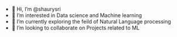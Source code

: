 - 👋 Hi, I’m @shaurysri
- 👀 I’m interested in Data science and Machine learning
- 🌱 I’m currently exploring the feild of Natural Language processing
- 💞️ I’m looking to collaborate on Projects related to ML

<!---
shaurysri/shaurysri is a ✨ special ✨ repository because its `README.md` (this file) appears on your GitHub profile.
You can click the Preview link to take a look at your changes.
--->
